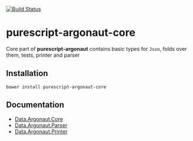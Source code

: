 [![Build Status](https://travis-ci.org/purescript-contrib/purescript-argonaut-core.svg?branch=master)](https://travis-ci.org/purescript-contrib/purescript-argonaut-core)

# purescript-argonaut-core

Core part of __purescript-argonaut__ contains basic types for `Json`, folds over them, tests, printer and parser

## Installation

```shell
bower install purescript-argonaut-core
```

## Documentation

- [Data.Argonaut.Core](docs/Data/Argonaut/Core.md)
- [Data.Argonaut.Parser](docs/Data/Argonaut/Parser.md)
- [Data.Argonaut.Printer](docs/Data/Argonaut/Printer.md)
